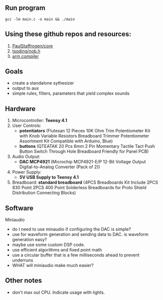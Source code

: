 ## Run program

```
gcc -lm main.c -o main && ./main
```

## Using these github repos and resources: 
1. [PaulStaffrogen/core](https://github.com/PaulStoffregen/cores)
2. [tsoding/nob.h](https://github.com/tsoding/nob.h)
3. [arm compiler](https://developer.arm.com/downloads/-/gnu-rm)

## Goals

- create a standalone sythesizer
- output to aux
- simple rules, filters, parameters that yield complex sounds

## Hardware
1. Microcontroller: **Teensy 4.1**
2. User Controls: 
    - **potentiators** (Flutesan 12 Pieces 10K Ohm Trim Potentiometer Kit with Knob Variable Resistors Breadboard Trimmer Potentiometer Assortment Kit Compatible with Arduino, Blue)
    - **buttons** (QTEATAK 20 Pcs 6mm 2 Pin Momentary Tactile Tact Push Button Switch Through Hole Breadboard Friendly for Panel PCB)
3. Audio Output: 
    - **DAC MCP4921** (Microchip MCP4921-E/P 12-Bit Voltage Output Digital-to-Analog Converter (Pack of 2))
4. Power Supply: 
    - **5V USB Supply to Teensy 4.1**
5. Breadboard: **standard breadboard**  (4PCS Breadboards Kit Include 2PCS 830 Point 2PCS 400 Point Solderless Breadboards for Proto Shield Distribution Connecting Blocks)

## Software
Miniaudio
- do I need to use minaudio if configuring the DAC is simple? 
- use for waveform generation and sending data to DAC. is waveform generation easy? 
- maybe use some custom DSP code.
- use efficient algorithms and fixed point math
- use a circular buffer that is a few milliseconds ahead to prevent underruns
- WHAT will miniaudio make much easier? 

## Other notes
- don't max out CPU. Indicate usage with lights.
